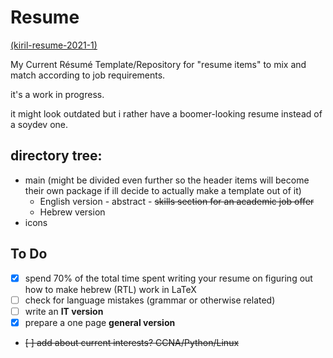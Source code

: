 # Resume
[(kiril-resume-2021-1)](https://github.com/kiril-u/kiril-resume-2021-1)

My Current Résumé Template/Repository for "resume items" to mix and match according to job requirements.

it's a work in progress.

it might look outdated but i rather have a boomer-looking resume instead of a soydev one.

## directory tree:

- main (might be divided even further so the header items will become their own package if ill decide to actually make a template out of it)
	- English version
				- abstract
				- ~~skills section for an academic job offer~~
	- Hebrew version
- icons

## To Do

- [x] spend 70% of the total time spent writing your resume on figuring out how to make hebrew (RTL) work in LaTeX
- [ ] check for language mistakes (grammar or otherwise related)
- [ ] write an **IT version**
- [X] prepare a one page **general version**
- ~~[ ] add about current interests? CCNA/Python/Linux~~
